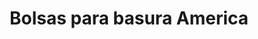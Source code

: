 ---
title: "Bolsas para basura America"
url: /monterrey/bolsas-para-basura-america-calle-america-2/
shop: general
---